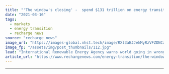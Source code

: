 ```yaml
---
title: "'The window's closing' -  spend $131 trillion on energy transition to hit Paris goals, says Irena chief"
date: "2021-03-16"
tags: 
  - markets
  - energy transition
  - recharge news
source: "recharge news"
image_url: "https://images-global.nhst.tech/image/RXl3aEJJekMyRzVFZDNCaXp4cGNNaVJiVUhOK2QyNXozQ3JQczhSUk14RT0=/nhst/binary/9137c6a90724177884bb3eedb3efa08b"
image_fp: "/assets/img/post_thumbnails/112.jpg"
lead: "International Renewable Energy Agency warns world going in wrong direction but 'narrow path' to 1.5 degrees still open"
article_url: "https://www.rechargenews.com/energy-transition/the-windows-closing-spend-131-trillion-on-energy-transition-to-hit-paris-goals-says-irena-chief/2-1-981115"
---
```


---
